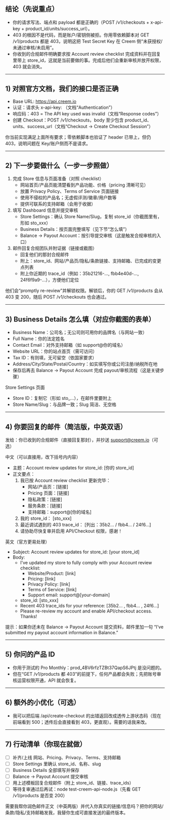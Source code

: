
## 结论（先说重点）
- 你的请求写法、端点和 payload 都是正确的（POST /v1/checkouts + x-api-key + product_id/units/success_url）。
- 403 的根因不是代码，而是账户/密钥侧被拒。你用零依赖脚本对 GET /v1/products 都是 403，说明这把 Test Secret Key 在 Creem 侧“未获授权/未通过审核/未启用”。
- 你收到的合规邮件明确要求按 Account review checklist 完成资料并在回复里带上 store_id，这就是当前要做的事。完成后他们会重新审核并放开权限，403 就会消失。

---

## 1) 对照官方文档，我们的接口是否正确
- Base URL: https://api.creem.io
- 认证：请求头 x-api-key: <Secret Key>（文档“Authentication”）
- 响应码：403 = The API key used was invalid（文档“Response codes”）
- 创建 Checkout：POST /v1/checkouts，body 至少包含 product_id、units、success_url（文档“Checkout → Create Checkout Session”）

你当前实现满足上面所有要求；零依赖脚本也验证了 header 已带上，但仍 403，说明问题在 Key/账户侧而不是请求。

---

## 2) 下一步要做什么（一步一步照做）
1) 完成 Store 信息与页面准备（对照 checklist）
   - 网站首页/产品页能清楚看到产品功能、价格（pricing 清晰可见）
   - 放置 Privacy Policy、Terms of Service 页面链接
   - 使用不侵权的产品名；无虚假评测/徽章/用户数等
   - 提供可联系的支持邮箱（会用于收据）
2) 填写 Dashboard 信息并提交审核
   - Store Settings：确认 Store Name/Slug，复制 store_id（你截图里有，形如 sto_xxx）
   - Business Details：按页面完整填写（见下节“怎么填”）
   - Balance → Payout Account：按引导提交审核（这是触发合规审核的入口）
3) 邮件回复合规团队并附证据（链接或截图）
   - 回复他们的那封合规邮件
   - 附上：store_id、网站/产品页/隐私/条款链接、支持邮箱、已完成的变更点列表
   - 附上你近期的 trace_id（例如：35b21216-…, fbb4e40d-…, 24f6f9a9-…），方便他们定位

他们会“promptly re-review”并解锁权限。解锁后，你的 GET /v1/products 会从 403 变 200，随后 POST /v1/checkouts 也会通过。

---

## 3) Business Details 怎么填（对应你截图的表单）
- Business Name：公司名；无公司则可用你的品牌名（与网站一致）
- Full Name：你的法定姓名
- Contact Email：对外支持邮箱（如 support@你的域名）
- Website URL：你的站点首页（需可访问）
- Tax ID：有则填，无可留空（依国家要求）
- Address/City/State/Postal/Country：如实填写你或公司注册/纳税所在地
- 保存后再去 Balance → Payout Account 完成 payout/审核流程（这是关键步骤）

Store Settings 页面
- Store ID：复制它（形如 sto_…），在邮件里要附上
- Store Name/Slug：与品牌一致；Slug 简洁、无空格

---

## 4) 你要回复的邮件（简洁版，中英双语）
发给：你已收到的合规邮件（直接回复那封），并抄送 support@creem.io（可选）

中文（可以直接用，改下括号内内容）
- 主题：Account review updates for store_id: [你的 store_id]
- 正文要点：
  1) 我已按 Account review checklist 更新完毕：
     - 网站/产品页：[链接]
     - Pricing 页面：[链接]
     - 隐私政策：[链接]
     - 服务条款：[链接]
     - 支持邮箱：support@[你的域名]
  2) 我的 store_id： [sto_xxx]
  3) 最近调试遇到的 403 trace_id： [列出：35b2… / fbb4… / 24f6…]
  4) 请协助尽快复审并启用 API/Checkout 权限，感谢！

英文（官方更易处理）
- Subject: Account review updates for store_id: [your store_id]
- Body:
  - I’ve updated my store to fully comply with your Account review checklist:
    - Website/Product: [link]
    - Pricing: [link]
    - Privacy Policy: [link]
    - Terms of Service: [link]
    - Support email: support@[your-domain]
  - store_id: [sto_xxx]
  - Recent 403 trace_ids for your reference: [35b2… , fbb4… , 24f6…]
  - Please re-review my account and enable API/checkout access. Thanks!

提示：如果你还未在 Balance → Payout Account 提交资料，邮件里加一句 “I’ve submitted my payout account information in Balance.”

---

## 5) 你问的产品 ID
- 你用于测试的 Pro Monthly：prod_4BV6rfzTZBt37QapS6JPtj 是没问题的。
- 但在“GET /v1/products 都 403”的前提下，任何产品都会失败；先把账号审核运营权限开通，API 就会恢复。

---

## 6) 额外的小优化（可选）
- 我可以把后端 /api/create-checkout 的出错返回改成透传上游状态码（现在前端看到 500；透传后会直接看到 403，更直观）。需要的话我来改。

---

## 7) 行动清单（你现在就做）
- [ ] 补齐/上线 网站、Pricing、Privacy、Terms、支持邮箱
- [ ] Store Settings 里确认 store_id、名称、slug
- [ ] Business Details 全部填写并保存
- [ ] Balance → Payout Account 提交审核
- [ ] 用上述模板回复合规邮件（附上 store_id、链接、trace_ids）
- [ ] 等待复审通过后再试：node test-creem-api-node.js（先看 GET /v1/products 是否变 200）

需要我帮你润色邮件正文（中英两版）并代入你真实的链接/信息吗？把你的网站/条款/隐私/支持邮箱发我，我替你生成可直接发送的最终版本。
